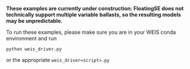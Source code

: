 **These examples are currently under construction: FloatingSE does not technically support multiple variable ballasts, so the resulting models may be unpredictable.**


To run these examples, please make sure you are in your WEIS conda environment and run

```
python weis_driver.py
```

or the appropriate `weis_driver<script>.py`
